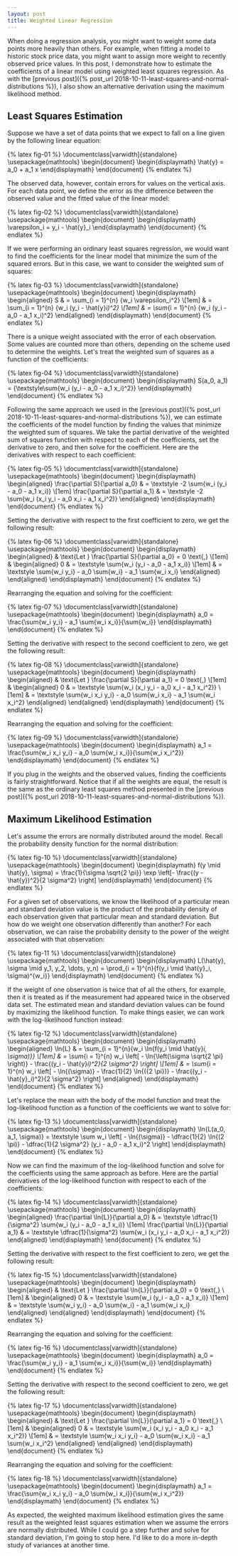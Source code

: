 ```yaml
---
layout: post
title: Weighted Linear Regression
---
```


When doing a regression analysis, you might want to weight some data points more heavily than others. For example, when fitting a model to historic stock price data, you might want to assign more weight to recently observed price values. In this post, I demonstrate how to estimate the coefficients of a linear model using weighted least squares regression. As with the [previous post]({% post_url 2018-10-11-least-squares-and-normal-distributions %}), I also show an alternative derivation using the maximum likelihood method.

<!--excerpt-->

## Least Squares Estimation

Suppose we have a set of data points that we expect to fall on a line given by the following linear equation:

{% latex fig-01 %}
    \documentclass[varwidth]{standalone}
    \usepackage{mathtools}
    \begin{document}
    \begin{displaymath}
    \hat{y} = a_0 + a_1 x
    \end{displaymath}
    \end{document}
{% endlatex %}

The observed data, however, contain errors for values on the vertical axis. For each data point, we define the error as the difference between the observed value and the fitted value of the linear model:

{% latex fig-02 %}
    \documentclass[varwidth]{standalone}
    \usepackage{mathtools}
    \begin{document}
    \begin{displaymath}
    \varepsilon_i = y_i - \hat{y}_i
    \end{displaymath}
    \end{document}
{% endlatex %}

If we were performing an ordinary least squares regression, we would want to find the coefficients for the linear model that minimize the sum of the squared errors. But in this case, we want to consider the weighted sum of squares:

{% latex fig-03 %}
    \documentclass[varwidth]{standalone}
    \usepackage{mathtools}
    \begin{document}
    \begin{displaymath}
    \begin{aligned}
    S & = \sum_{i = 1}^{n} {w_i \varepsilon_i^2}
    \\[1em]
      & = \sum_{i = 1}^{n} {w_i (y_i - \hat{y}_i)^2}
    \\[1em]
      & = \sum_{i = 1}^{n} {w_i (y_i - a_0 - a_1 x_i)^2}
    \end{aligned}
    \end{displaymath}
    \end{document}
{% endlatex %}

There is a unique weight associated with the error of each observation. Some values are counted more than others, depending on the scheme used to determine the weights. Let's treat the weighted sum of squares as a function of the coefficients:

{% latex fig-04 %}
    \documentclass[varwidth]{standalone}
    \usepackage{mathtools}
    \begin{document}
    \begin{displaymath}
    S(a_0, a_1) = {\textstyle\sum{w_i (y_i - a_0 - a_1 x_i)^2}}
    \end{displaymath}
    \end{document}
{% endlatex %}

Following the same approach we used in the [previous post]({% post_url 2018-10-11-least-squares-and-normal-distributions %}), we can estimate the coefficients of the model function by finding the values that minimize the weighted sum of squares. We take the partial derivative of the weighted sum of squares function with respect to each of the coefficients, set the derivative to zero, and then solve for the coefficient. Here are the derivatives with respect to each coefficient:

{% latex fig-05 %}
    \documentclass[varwidth]{standalone}
    \usepackage{mathtools}
    \begin{document}
    \begin{displaymath}
    \begin{aligned}
    \frac{\partial S}{\partial a_0}
    & =
    \textstyle -2 \sum{w_i (y_i - a_0 - a_1 x_i)}
    \\[1em]
    \frac{\partial S}{\partial a_1}
    & =
    \textstyle -2 \sum{w_i (x_i y_i - a_0 x_i - a_1 x_i^2)}
    \end{aligned}
    \end{displaymath}
    \end{document}
{% endlatex %}

Setting the derivative with respect to the first coefficient to zero, we get the following result:

{% latex fig-06 %}
    \documentclass[varwidth]{standalone}
    \usepackage{mathtools}
    \begin{document}
    \begin{displaymath}
    \begin{aligned}
    & \text{Let } \frac{\partial S}{\partial a_0} = 0 \text{,}
    \\[1em]
    &
    \begin{aligned}
    0 & = \textstyle \sum{w_i (y_i - a_0 - a_1 x_i)}
    \\[1em]
      & = \textstyle \sum{w_i y_i} - a_0 \sum{w_i} - a_1 \sum{w_i x_i}
    \end{aligned}
    \end{aligned}
    \end{displaymath}
    \end{document}
{% endlatex %}

Rearranging the equation and solving for the coefficient:

{% latex fig-07 %}
    \documentclass[varwidth]{standalone}
    \usepackage{mathtools}
    \begin{document}
    \begin{displaymath}
    a_0 = \frac{\sum{w_i y_i} - a_1 \sum{w_i x_i}}{\sum{w_i}}
    \end{displaymath}
    \end{document}
{% endlatex %}

Setting the derivative with respect to the second coefficient to zero, we get the following result:

{% latex fig-08 %}
    \documentclass[varwidth]{standalone}
    \usepackage{mathtools}
    \begin{document}
    \begin{displaymath}
    \begin{aligned}
    & \text{Let } \frac{\partial S}{\partial a_1} = 0 \text{,}
    \\[1em]
    &
    \begin{aligned}
    0 & = \textstyle \sum{w_i (x_i y_i - a_0 x_i - a_1 x_i^2)}
    \\[1em]
      & = \textstyle \sum{w_i x_i y_i} - a_0 \sum{w_i x_i} - a_1 \sum{w_i x_i^2}
    \end{aligned}
    \end{aligned}
    \end{displaymath}
    \end{document}
{% endlatex %}

Rearranging the equation and solving for the coefficient:

{% latex fig-09 %}
    \documentclass[varwidth]{standalone}
    \usepackage{mathtools}
    \begin{document}
    \begin{displaymath}
    a_1 = \frac{\sum{w_i x_i y_i} - a_0 \sum{w_i x_i}}{\sum{w_i x_i^2}}
    \end{displaymath}
    \end{document}
{% endlatex %}

If you plug in the weights and the observed values, finding the coefficients is fairly straightforward. Notice that if all the weights are equal, the result is the same as the ordinary least squares method presented in the [previous post]({% post_url 2018-10-11-least-squares-and-normal-distributions %}).

## Maximum Likelihood Estimation

Let's assume the errors are normally distributed around the model. Recall the probability density function for the normal distribution:

{% latex fig-10 %}
    \documentclass[varwidth]{standalone}
    \usepackage{mathtools}
    \begin{document}
    \begin{displaymath}
    f(y \mid \hat{y}, \sigma)
    =
    \frac{1}{\sigma \sqrt{2 \pi}} \exp \left[- \frac{(y - \hat{y})^2}{2 \sigma^2} \right]
    \end{displaymath}
    \end{document}
{% endlatex %}

For a given set of observations, we know the likelihood of a particular mean and standard deviation value is the product of the probability density of each observation given that particular mean and standard deviation. But how do we weight one observation differently than another? For each observation, we can raise the probability density to the power of the weight associated with that observation:

{% latex fig-11 %}
    \documentclass[varwidth]{standalone}
    \usepackage{mathtools}
    \begin{document}
    \begin{displaymath}
    L(\hat{y}, \sigma \mid y_1, y_2, \dots, y_n)
    =
    \prod_{i = 1}^{n}{f(y_i \mid \hat{y}_i, \sigma)^{w_i}}
    \end{displaymath}
    \end{document}
{% endlatex %}

If the weight of one observation is twice that of all the others, for example, then it is treated as if the measurement had appeared twice in the observed data set. The estimated mean and standard deviation values can be found by maximizing the likelihood function. To make things easier, we can work with the log-likelihood function instead:

{% latex fig-12 %}
    \documentclass[varwidth]{standalone}
    \usepackage{mathtools}
    \begin{document}
    \begin{displaymath}
    \begin{aligned}
    \ln{L}
    & =
    \sum_{i = 1}^{n}{w_i \ln{f(y_i \mid \hat{y}_i, \sigma)}}
    \\[1em]
    & =
    \sum_{i = 1}^{n} w_i
    \left[
    - \ln{\left(\sigma \sqrt{2 \pi} \right)}
    - \frac{(y_i - \hat{y}_i)^2}{2 \sigma^2}
    \right]
    \\[1em]
    & =
    \sum_{i = 1}^{n} w_i
    \left[
    - \ln{(\sigma)}
    - \frac{1}{2} \ln{({2 \pi})}
    - \frac{(y_i - \hat{y}_i)^2}{2 \sigma^2}
    \right]
    \end{aligned}
    \end{displaymath}
    \end{document}
{% endlatex %}

Let's replace the mean with the body of the model function and treat the log-likelihood function as a function of the coefficients we want to solve for:

{% latex fig-13 %}
    \documentclass[varwidth]{standalone}
    \usepackage{mathtools}
    \begin{document}
    \begin{displaymath}
    \ln{L(a_0, a_1, \sigma)}
    =
    \textstyle
    \sum w_i
    \left[
    - \ln{(\sigma)}
    - \dfrac{1}{2} \ln{(2 \pi)}
    - \dfrac{1}{2 \sigma^2} (y_i - a_0 - a_1 x_i)^2
    \right]
    \end{displaymath}
    \end{document}
{% endlatex %}

Now we can find the maximum of the log-likelihood function and solve for the coefficients using the same approach as before. Here are the partial derivatives of the log-likelihood function with respect to each of the coefficients:

{% latex fig-14 %}
    \documentclass[varwidth]{standalone}
    \usepackage{mathtools}
    \begin{document}
    \begin{displaymath}
    \begin{aligned}
    \frac{\partial \ln{L}}{\partial a_0}
    & =
    \textstyle \dfrac{1}{\sigma^2} \sum{w_i (y_i - a_0 - a_1 x_i)}
    \\[1em]
    \frac{\partial \ln{L}}{\partial a_1}
    & =
    \textstyle \dfrac{1}{\sigma^2} \sum{w_i (x_i y_i - a_0 x_i - a_1 x_i^2)}
    \end{aligned}
    \end{displaymath}
    \end{document}
{% endlatex %}

Setting the derivative with respect to the first coefficient to zero, we get the following result:

{% latex fig-15 %}
    \documentclass[varwidth]{standalone}
    \usepackage{mathtools}
    \begin{document}
    \begin{displaymath}
    \begin{aligned}
    & \text{Let } \frac{\partial \ln{L}}{\partial a_0} = 0 \text{,}
    \\[1em]
    &
    \begin{aligned}
    0 & = \textstyle \sum{w_i (y_i - a_0 - a_1 x_i)}
    \\[1em]
      & = \textstyle \sum{w_i y_i} - a_0 \sum{w_i} - a_1 \sum{w_i x_i}
    \end{aligned}
    \end{aligned}
    \end{displaymath}
    \end{document}
{% endlatex %}

Rearranging the equation and solving for the coefficient:

{% latex fig-16 %}
    \documentclass[varwidth]{standalone}
    \usepackage{mathtools}
    \begin{document}
    \begin{displaymath}
    a_0 = \frac{\sum{w_i y_i} - a_1 \sum{w_i x_i}}{\sum{w_i}}
    \end{displaymath}
    \end{document}
{% endlatex %}

Setting the derivative with respect to the second coefficient to zero, we get the following result:

{% latex fig-17 %}
    \documentclass[varwidth]{standalone}
    \usepackage{mathtools}
    \begin{document}
    \begin{displaymath}
    \begin{aligned}
    & \text{Let } \frac{\partial \ln{L}}{\partial a_1} = 0 \text{,}
    \\[1em]
    &
    \begin{aligned}
    0 & = \textstyle \sum{w_i (x_i y_i - a_0 x_i - a_1 x_i^2)}
    \\[1em]
      & = \textstyle \sum{w_i x_i y_i} - a_0 \sum{w_i x_i} - a_1 \sum{w_i x_i^2}
    \end{aligned}
    \end{aligned}
    \end{displaymath}
    \end{document}
{% endlatex %}

Rearranging the equation and solving for the coefficient:

{% latex fig-18 %}
    \documentclass[varwidth]{standalone}
    \usepackage{mathtools}
    \begin{document}
    \begin{displaymath}
    a_1 = \frac{\sum{w_i x_i y_i} - a_0 \sum{w_i x_i}}{\sum{w_i x_i^2}}
    \end{displaymath}
    \end{document}
{% endlatex %}

As expected, the weighted maximum likelihood estimation gives the same result as the weighted least squares estimation when we assume the errors are normally distributed. While I could go a step further and solve for standard deviation, I'm going to stop here. I'd like to do a more in-depth study of variances at another time.
